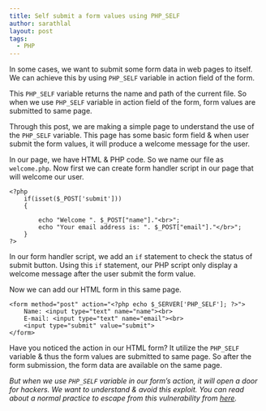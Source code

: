 ```yaml
---
title: Self submit a form values using PHP_SELF
author: sarathlal
layout: post
tags:
  - PHP
---
```

In some cases, we want to submit some form data in web pages to itself. We can achieve this by using `PHP_SELF` variable in action field of the form.

This `PHP_SELF` variable returns the name and path of the current file. So when we use `PHP_SELF` variable in action field of the form, form values are submitted to same page.

Through this post, we are making a simple page to understand the use of the `PHP_SELF` variable. This page has some basic form field & when user submit the form values, it will produce a welcome message for the user.

In our page, we have HTML & PHP code. So we name our file as `welcome.php`. Now first we can create form handler script in our page that will welcome our user.

	<?php
		if(isset($_POST['submit']))
		{

			echo "Welcome ". $_POST["name"]."<br>";
			echo "Your email address is: ". $_POST["email"]."</br>";
		}
	?>

In our form handler script, we add an `if` statement to check the status of submit button. Using this `if` statement, our PHP script only display a welcome message after the user submit the form value.

Now we can add our HTML form in this same page.

	<form method="post" action="<?php echo $_SERVER['PHP_SELF']; ?>">
		Name: <input type="text" name="name"><br>
		E-mail: <input type="text" name="email"><br>
		<input type="submit" value="submit">
	</form>

Have you noticed the action in our HTML form? It utilize the `PHP_SELF` variable & thus the form values are submitted to same page. So after the form submission, the form data are available on the same page.

*But when we use `PHP_SELF` variable in our form&#8217;s action, it will open a door for hackers. We want to understand & avoid this exploit. You can read about a normal practice to escape from this vulnerability from [here][1].*

 [1]: http://sarathlal.com/understand-avoid-php-self-exploit.html

